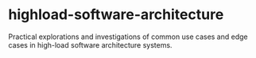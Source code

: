 # highload-software-architecture

Practical explorations and investigations of common use cases and edge cases in high-load software architecture systems.
